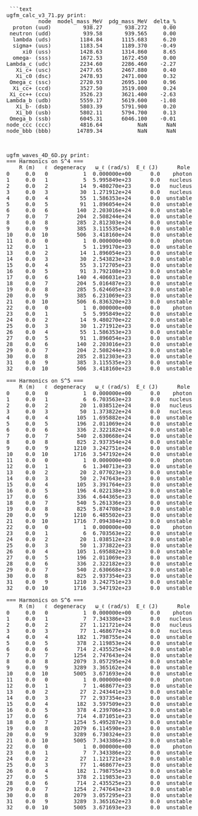 <pre> ```text
ugfm_calc_v3_71.py print:
          node  model_mass_MeV  pdg_mass_MeV  delta_%
  proton (uud)          938.27       938.272     0.00
 neutron (udd)          939.58       939.565     0.00
  lambda (uds)         1184.84      1115.683     6.20
  sigma+ (uus)         1183.54      1189.370    -0.49
     xi0 (uss)         1428.63      1314.860     8.65
  omega- (sss)         1672.53      1672.450     0.00
Lambda_c (udc)         2234.60      2286.460    -2.27
   Xi_c+ (usc)         2477.65      2467.880     0.40
   Xi_c0 (dsc)         2478.93      2471.000     0.32
 Omega_c (ssc)         2720.93      2695.100     0.96
  Xi_cc+ (ccd)         3527.50      3519.000     0.24
 Xi_cc++ (ccu)         3526.23      3621.400    -2.63
Lambda_b (udb)         5559.17      5619.600    -1.08
   Xi_b- (dsb)         5803.39      5791.900     0.20
   Xi_b0 (usb)         5802.11      5794.700     0.13
 Omega_b (ssb)         6045.31      6046.100    -0.01
node_ccc (ccc)         4816.64           NaN      NaN
node_bbb (bbb)        14789.34           NaN      NaN



ugfm_waves_4D_6D.py print:
=== Harmonics on S^4 ===
    R (m)   ℓ  degeneracy   ω_ℓ (rad/s)  E_ℓ (J)      Role
0     0.0   0           1  0.000000e+00      0.0    photon
1     0.0   1           5  5.995849e+23      0.0   nucleus
2     0.0   2          14  9.480270e+23      0.0   nucleus
3     0.0   3          30  1.271912e+24      0.0   nucleus
4     0.0   4          55  1.586353e+24      0.0  unstable
5     0.0   5          91  1.896054e+24      0.0  unstable
6     0.0   6         140  2.203016e+24      0.0  unstable
7     0.0   7         204  2.508244e+24      0.0  unstable
8     0.0   8         285  2.812303e+24      0.0  unstable
9     0.0   9         385  3.115535e+24      0.0  unstable
10    0.0  10         506  3.418160e+24      0.0  unstable
11    0.0   0           1  0.000000e+00      0.0    photon
12    0.0   1           5  1.199170e+23      0.0  unstable
13    0.0   2          14  1.896054e+23      0.0  unstable
14    0.0   3          30  2.543823e+23      0.0  unstable
15    0.0   4          55  3.172705e+23      0.0  unstable
16    0.0   5          91  3.792108e+23      0.0  unstable
17    0.0   6         140  4.406031e+23      0.0  unstable
18    0.0   7         204  5.016487e+23      0.0  unstable
19    0.0   8         285  5.624605e+23      0.0  unstable
20    0.0   9         385  6.231069e+23      0.0  unstable
21    0.0  10         506  6.836320e+23      0.0  unstable
22    0.0   0           1  0.000000e+00      0.0    photon
23    0.0   1           5  5.995849e+22      0.0  unstable
24    0.0   2          14  9.480270e+22      0.0  unstable
25    0.0   3          30  1.271912e+23      0.0  unstable
26    0.0   4          55  1.586353e+23      0.0  unstable
27    0.0   5          91  1.896054e+23      0.0  unstable
28    0.0   6         140  2.203016e+23      0.0  unstable
29    0.0   7         204  2.508244e+23      0.0  unstable
30    0.0   8         285  2.812303e+23      0.0  unstable
31    0.0   9         385  3.115535e+23      0.0  unstable
32    0.0  10         506  3.418160e+23      0.0  unstable

=== Harmonics on S^5 ===
    R (m)   ℓ  degeneracy   ω_ℓ (rad/s)  E_ℓ (J)      Role
0     0.0   0           1  0.000000e+00      0.0    photon
1     0.0   1           6  6.703563e+23      0.0   nucleus
2     0.0   2          20  1.038512e+24      0.0   nucleus
3     0.0   3          50  1.373822e+24      0.0   nucleus
4     0.0   4         105  1.695882e+24      0.0  unstable
5     0.0   5         196  2.011069e+24      0.0  unstable
6     0.0   6         336  2.322182e+24      0.0  unstable
7     0.0   7         540  2.630668e+24      0.0  unstable
8     0.0   8         825  2.937354e+24      0.0  unstable
9     0.0   9        1210  3.242751e+24      0.0  unstable
10    0.0  10        1716  3.547192e+24      0.0  unstable
11    0.0   0           1  0.000000e+00      0.0    photon
12    0.0   1           6  1.340713e+23      0.0  unstable
13    0.0   2          20  2.077023e+23      0.0  unstable
14    0.0   3          50  2.747643e+23      0.0  unstable
15    0.0   4         105  3.391764e+23      0.0  unstable
16    0.0   5         196  4.022138e+23      0.0  unstable
17    0.0   6         336  4.644365e+23      0.0  unstable
18    0.0   7         540  5.261336e+23      0.0  unstable
19    0.0   8         825  5.874708e+23      0.0  unstable
20    0.0   9        1210  6.485502e+23      0.0  unstable
21    0.0  10        1716  7.094384e+23      0.0  unstable
22    0.0   0           1  0.000000e+00      0.0    photon
23    0.0   1           6  6.703563e+22      0.0  unstable
24    0.0   2          20  1.038512e+23      0.0  unstable
25    0.0   3          50  1.373822e+23      0.0  unstable
26    0.0   4         105  1.695882e+23      0.0  unstable
27    0.0   5         196  2.011069e+23      0.0  unstable
28    0.0   6         336  2.322182e+23      0.0  unstable
29    0.0   7         540  2.630668e+23      0.0  unstable
30    0.0   8         825  2.937354e+23      0.0  unstable
31    0.0   9        1210  3.242751e+23      0.0  unstable
32    0.0  10        1716  3.547192e+23      0.0  unstable

=== Harmonics on S^6 ===
    R (m)   ℓ  degeneracy   ω_ℓ (rad/s)  E_ℓ (J)      Role
0     0.0   0           1  0.000000e+00      0.0    photon
1     0.0   1           7  7.343386e+23      0.0   nucleus
2     0.0   2          27  1.121721e+24      0.0   nucleus
3     0.0   3          77  1.468677e+24      0.0   nucleus
4     0.0   4         182  1.798755e+24      0.0  unstable
5     0.0   5         378  2.119853e+24      0.0  unstable
6     0.0   6         714  2.435525e+24      0.0  unstable
7     0.0   7        1254  2.747643e+24      0.0  unstable
8     0.0   8        2079  3.057295e+24      0.0  unstable
9     0.0   9        3289  3.365162e+24      0.0  unstable
10    0.0  10        5005  3.671693e+24      0.0  unstable
11    0.0   0           1  0.000000e+00      0.0    photon
12    0.0   1           7  1.468677e+23      0.0  unstable
13    0.0   2          27  2.243441e+23      0.0  unstable
14    0.0   3          77  2.937354e+23      0.0  unstable
15    0.0   4         182  3.597509e+23      0.0  unstable
16    0.0   5         378  4.239706e+23      0.0  unstable
17    0.0   6         714  4.871051e+23      0.0  unstable
18    0.0   7        1254  5.495287e+23      0.0  unstable
19    0.0   8        2079  6.114590e+23      0.0  unstable
20    0.0   9        3289  6.730324e+23      0.0  unstable
21    0.0  10        5005  7.343386e+23      0.0  unstable
22    0.0   0           1  0.000000e+00      0.0    photon
23    0.0   1           7  7.343386e+22      0.0  unstable
24    0.0   2          27  1.121721e+23      0.0  unstable
25    0.0   3          77  1.468677e+23      0.0  unstable
26    0.0   4         182  1.798755e+23      0.0  unstable
27    0.0   5         378  2.119853e+23      0.0  unstable
28    0.0   6         714  2.435525e+23      0.0  unstable
29    0.0   7        1254  2.747643e+23      0.0  unstable
30    0.0   8        2079  3.057295e+23      0.0  unstable
31    0.0   9        3289  3.365162e+23      0.0  unstable
32    0.0  10        5005  3.671693e+23      0.0  unstable
</pre>
